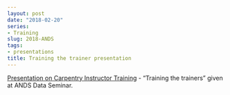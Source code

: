 ```yaml
---
layout: post
date: "2018-02-20"
series:
- Training
slug: 2018-ANDS
tags:
- presentations
title: Training the trainer presentation
---
```


[Presentation on Carpentry Instructor Training](../../files/18_02_19_ANDSconf.pdf) - “Training the trainers” given at ANDS Data Seminar.
